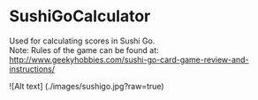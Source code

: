 # SushiGoCalculator
Used for calculating scores in Sushi Go.  <br />
Note: Rules of the game can be found at: http://www.geekyhobbies.com/sushi-go-card-game-review-and-instructions/

![Alt text] (./images/sushigo.jpg?raw=true)
